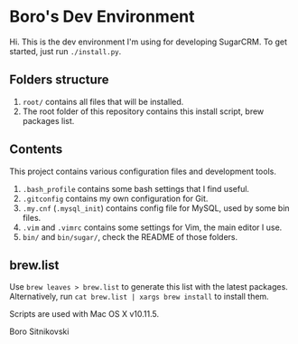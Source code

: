 Boro's Dev Environment
======================
Hi. This is the dev environment I'm using for developing SugarCRM. To get started, just run `./install.py`.

Folders structure
-----------------
1. `root/` contains all files that will be installed.
2. The root folder of this repository contains this install script, brew packages list.

Contents
--------
This project contains various configuration files and development tools.

1. `.bash_profile` contains some bash settings that I find useful.
2. `.gitconfig` contains my own configuration for Git.
3. `.my.cnf` (`.mysql_init`) contains config file for MySQL, used by some bin files.
4. `.vim` and `.vimrc` contains some settings for Vim, the main editor I use.
5. `bin/` and `bin/sugar/`, check the README of those folders.

brew.list
---------
Use `brew leaves > brew.list` to generate this list with the latest packages.
Alternatively, run `cat brew.list | xargs brew install` to install them.

Scripts are used with Mac OS X v10.11.5.

Boro Sitnikovski
